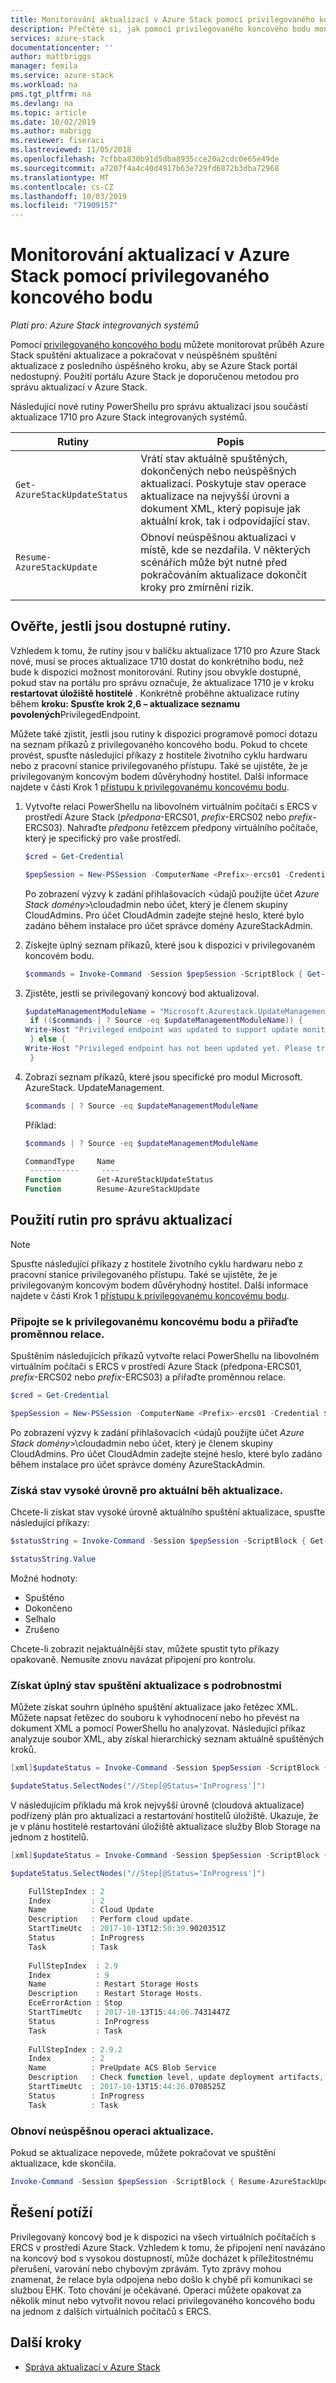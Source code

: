 ```yaml
---
title: Monitorování aktualizací v Azure Stack pomocí privilegovaného koncového bodu | Microsoft Docs
description: Přečtěte si, jak pomocí privilegovaného koncového bodu monitorovat stav aktualizací Azure Stack integrovaných systémů.
services: azure-stack
documentationcenter: ''
author: mattbriggs
manager: femila
ms.service: azure-stack
ms.workload: na
pms.tgt_pltfrm: na
ms.devlang: na
ms.topic: article
ms.date: 10/02/2019
ms.author: mabrigg
ms.reviewer: fiseraci
ms.lastreviewed: 11/05/2018
ms.openlocfilehash: 7cfbba830b91d5dba8935cce20a2cdc0e65e49de
ms.sourcegitcommit: a7207f4a4c40d4917b63e729fd6872b3dba72968
ms.translationtype: MT
ms.contentlocale: cs-CZ
ms.lasthandoff: 10/03/2019
ms.locfileid: "71909157"
---
```

# <a name="monitor-updates-in-azure-stack-using-the-privileged-endpoint"></a>Monitorování aktualizací v Azure Stack pomocí privilegovaného koncového bodu

*Platí pro: Azure Stack integrovaných systémů*

Pomocí [privilegovaného koncového bodu](azure-stack-privileged-endpoint.md) můžete monitorovat průběh Azure Stack spuštění aktualizace a pokračovat v neúspěšném spuštění aktualizace z posledního úspěšného kroku, aby se Azure Stack portál nedostupný.  Použití portálu Azure Stack je doporučenou metodou pro správu aktualizací v Azure Stack.

Následující nové rutiny PowerShellu pro správu aktualizací jsou součástí aktualizace 1710 pro Azure Stack integrovaných systémů.

| Rutiny  | Popis  |
|---------|---------|
| `Get-AzureStackUpdateStatus` | Vrátí stav aktuálně spuštěných, dokončených nebo neúspěšných aktualizací. Poskytuje stav operace aktualizace na nejvyšší úrovni a dokument XML, který popisuje jak aktuální krok, tak i odpovídající stav. |
| `Resume-AzureStackUpdate` | Obnoví neúspěšnou aktualizaci v místě, kde se nezdařila. V některých scénářích může být nutné před pokračováním aktualizace dokončit kroky pro zmírnění rizik.         |
| | |

## <a name="verify-the-cmdlets-are-available"></a>Ověřte, jestli jsou dostupné rutiny.
Vzhledem k tomu, že rutiny jsou v balíčku aktualizace 1710 pro Azure Stack nové, musí se proces aktualizace 1710 dostat do konkrétního bodu, než bude k dispozici možnost monitorování. Rutiny jsou obvykle dostupné, pokud stav na portálu pro správu označuje, že aktualizace 1710 je v kroku **restartovat úložiště hostitelé** . Konkrétně proběhne aktualizace rutiny během **kroku: Spusťte krok 2,6 – aktualizace seznamu povolených**PrivilegedEndpoint.

Můžete také zjistit, jestli jsou rutiny k dispozici programově pomocí dotazu na seznam příkazů z privilegovaného koncového bodu. Pokud to chcete provést, spusťte následující příkazy z hostitele životního cyklu hardwaru nebo z pracovní stanice privilegovaného přístupu. Také se ujistěte, že je privilegovaným koncovým bodem důvěryhodný hostitel. Další informace najdete v části Krok 1 [přístupu k privilegovanému koncovému bodu](azure-stack-privileged-endpoint.md#access-the-privileged-endpoint). 

1. Vytvořte relaci PowerShellu na libovolném virtuálním počítači s ERCS v prostředí Azure Stack (*předpona*-ERCS01, *prefix*-ERCS02 nebo *prefix*-ERCS03). Nahraďte *předponu* řetězcem předpony virtuálního počítače, který je specifický pro vaše prostředí.

   ```powershell
   $cred = Get-Credential

   $pepSession = New-PSSession -ComputerName <Prefix>-ercs01 -Credential $cred -ConfigurationName PrivilegedEndpoint 
   ```
   Po zobrazení výzvy k zadání přihlašovacích &lt;údajů použijte účet *Azure Stack domény*&gt;\cloudadmin nebo účet, který je členem skupiny CloudAdmins. Pro účet CloudAdmin zadejte stejné heslo, které bylo zadáno během instalace pro účet správce domény AzureStackAdmin.

2. Získejte úplný seznam příkazů, které jsou k dispozici v privilegovaném koncovém bodu. 

   ```powershell
   $commands = Invoke-Command -Session $pepSession -ScriptBlock { Get-Command } 
   ```
3. Zjistěte, jestli se privilegovaný koncový bod aktualizoval.

   ```powershell
   $updateManagementModuleName = "Microsoft.Azurestack.UpdateManagement"
    if (($commands | ? Source -eq $updateManagementModuleName)) {
   Write-Host "Privileged endpoint was updated to support update monitoring tools."
    } else {
   Write-Host "Privileged endpoint has not been updated yet. Please try again later."
    } 
   ```

4. Zobrazí seznam příkazů, které jsou specifické pro modul Microsoft. AzureStack. UpdateManagement.

   ```powershell
   $commands | ? Source -eq $updateManagementModuleName 
   ```
   Příklad:
   ```powershell
   $commands | ? Source -eq $updateManagementModuleName
   
   CommandType     Name                                               Version    Source                                                  PSComputerName
    -----------     ----                                               -------    ------                                                  --------------
   Function        Get-AzureStackUpdateStatus                         0.0        Microsoft.Azurestack.UpdateManagement                   Contoso-ercs01
   Function        Resume-AzureStackUpdate                            0.0        Microsoft.Azurestack.UpdateManagement                   Contoso-ercs01
   ``` 

## <a name="use-the-update-management-cmdlets"></a>Použití rutin pro správu aktualizací

> [!NOTE]
> Spusťte následující příkazy z hostitele životního cyklu hardwaru nebo z pracovní stanice privilegovaného přístupu. Také se ujistěte, že je privilegovaným koncovým bodem důvěryhodný hostitel. Další informace najdete v části Krok 1 [přístupu k privilegovanému koncovému bodu](azure-stack-privileged-endpoint.md#access-the-privileged-endpoint).

### <a name="connect-to-the-privileged-endpoint-and-assign-session-variable"></a>Připojte se k privilegovanému koncovému bodu a přiřaďte proměnnou relace.

Spuštěním následujících příkazů vytvořte relaci PowerShellu na libovolném virtuálním počítači s ERCS v prostředí Azure Stack (předpona-ERCS01, *prefix*-ERCS02 nebo *prefix*-ERCS03) a přiřaďte proměnnou relace.

```powershell
$cred = Get-Credential

$pepSession = New-PSSession -ComputerName <Prefix>-ercs01 -Credential $cred -ConfigurationName PrivilegedEndpoint 
```
 Po zobrazení výzvy k zadání přihlašovacích &lt;údajů použijte účet *Azure Stack domény*&gt;\cloudadmin nebo účet, který je členem skupiny CloudAdmins. Pro účet CloudAdmin zadejte stejné heslo, které bylo zadáno během instalace pro účet správce domény AzureStackAdmin.

### <a name="get-high-level-status-of-the-current-update-run"></a>Získá stav vysoké úrovně pro aktuální běh aktualizace. 

Chcete-li získat stav vysoké úrovně aktuálního spuštění aktualizace, spusťte následující příkazy: 

```powershell
$statusString = Invoke-Command -Session $pepSession -ScriptBlock { Get-AzureStackUpdateStatus -StatusOnly }

$statusString.Value 
```

Možné hodnoty:

- Spuštěno
- Dokončeno
- Selhalo 
- Zrušeno

Chcete-li zobrazit nejaktuálnější stav, můžete spustit tyto příkazy opakovaně. Nemusíte znovu navázat připojení pro kontrolu.

### <a name="get-the-full-update-run-status-with-details"></a>Získat úplný stav spuštění aktualizace s podrobnostmi 

Můžete získat souhrn úplného spuštění aktualizace jako řetězec XML. Můžete napsat řetězec do souboru k vyhodnocení nebo ho převést na dokument XML a pomocí PowerShellu ho analyzovat. Následující příkaz analyzuje soubor XML, aby získal hierarchický seznam aktuálně spuštěných kroků.

```powershell
[xml]$updateStatus = Invoke-Command -Session $pepSession -ScriptBlock { Get-AzureStackUpdateStatus }

$updateStatus.SelectNodes("//Step[@Status='InProgress']")
```

V následujícím příkladu má krok nejvyšší úrovně (cloudová aktualizace) podřízený plán pro aktualizaci a restartování hostitelů úložiště. Ukazuje, že je v plánu hostitelé restartování úložiště aktualizace služby Blob Storage na jednom z hostitelů.

```powershell
[xml]$updateStatus = Invoke-Command -Session $pepSession -ScriptBlock { Get-AzureStackUpdateStatus }

$updateStatus.SelectNodes("//Step[@Status='InProgress']") 

    FullStepIndex : 2
    Index         : 2
    Name          : Cloud Update
    Description   : Perform cloud update.
    StartTimeUtc  : 2017-10-13T12:50:39.9020351Z
    Status        : InProgress
    Task          : Task
    
    FullStepIndex  : 2.9
    Index          : 9
    Name           : Restart Storage Hosts
    Description    : Restart Storage Hosts.
    EceErrorAction : Stop
    StartTimeUtc   : 2017-10-13T15:44:06.7431447Z
    Status         : InProgress
    Task           : Task
    
    FullStepIndex : 2.9.2
    Index         : 2
    Name          : PreUpdate ACS Blob Service
    Description   : Check function level, update deployment artifacts, configure Blob service settings
    StartTimeUtc  : 2017-10-13T15:44:26.0708525Z
    Status        : InProgress
    Task          : Task
```

### <a name="resume-a-failed-update-operation"></a>Obnoví neúspěšnou operaci aktualizace.

Pokud se aktualizace nepovede, můžete pokračovat ve spuštění aktualizace, kde skončila.

```powershell
Invoke-Command -Session $pepSession -ScriptBlock { Resume-AzureStackUpdate } 
```

## <a name="troubleshoot"></a>Řešení potíží

Privilegovaný koncový bod je k dispozici na všech virtuálních počítačích s ERCS v prostředí Azure Stack. Vzhledem k tomu, že připojení není navázáno na koncový bod s vysokou dostupností, může docházet k příležitostnému přerušení, varování nebo chybovým zprávám. Tyto zprávy mohou znamenat, že relace byla odpojena nebo došlo k chybě při komunikaci se službou EHK. Toto chování je očekávané. Operaci můžete opakovat za několik minut nebo vytvořit novou relaci privilegovaného koncového bodu na jednom z dalších virtuálních počítačů s ERCS. 

## <a name="next-steps"></a>Další kroky

- [Správa aktualizací v Azure Stack](azure-stack-updates.md) 


